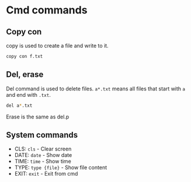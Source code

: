 # Cmd commands

## Copy con

copy is used to create a file and write to it.

```sh
copy con f.txt
```

## Del, erase

Del command is used to delete files.
`a*.txt` means all files that start with `a` and end with `.txt`.

```sh
del a*.txt
```

Erase is the same as del.p

## System commands

- CLS: `cls` - Clear screen
- DATE: `date` - Show date
- TIME: `time` - Show time
- TYPE: `type {file}` - Show file content
- EXIT: `exit` - Exit from cmd

